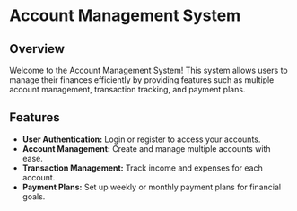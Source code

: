 # Account Management System

## Overview

Welcome to the Account Management System! This system allows users to manage their finances efficiently by providing features such as multiple account management, transaction tracking, and payment plans.

## Features

-   **User Authentication:** Login or register to access your accounts.
-   **Account Management:** Create and manage multiple accounts with ease.
-   **Transaction Management:** Track income and expenses for each account.
-   **Payment Plans:** Set up weekly or monthly payment plans for financial goals.
